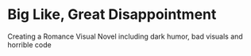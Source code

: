 # Big Like, Great Disappointment
Creating a Romance Visual Novel including dark humor, bad visuals and horrible code
